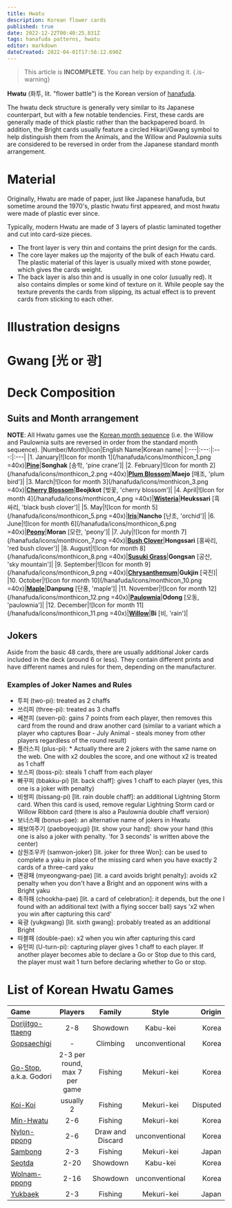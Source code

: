 ```yaml
---
title: Hwatu
description: Korean flower cards
published: true
date: 2022-12-22T00:40:25.831Z
tags: hanafuda patterns, hwatu
editor: markdown
dateCreated: 2022-04-01T17:56:12.690Z
---
```


> This article is **INCOMPLETE**. You can help by expanding it.
{.is-warning}

**Hwatu** (화투, lit. "flower battle") is the Korean version of [hanafuda](/en/hanafuda). 

The hwatu deck structure is generally very similar to its Japanese counterpart, but with a few notable tendencies. First, these cards are generally made of thick plastic rather than the backpapered board. In addition, the Bright cards usually feature a circled Hikari/Gwang symbol to help distinguish them from the Animals, and the Willow and Paulownia suits are considered to be reversed in order from the Japanese standard month arrangement.

# Material
Originally, Hwatu are made of paper, just like Japanese hanafuda, but sometime around the 1970's, plastic hwatu first appeared, and most hwatu were made of plastic ever since.

Typically, modern Hwatu are made of 3 layers of plastic laminated together and cut into card-size pieces.
- The front layer is very thin and contains the print design for the cards.
- The core layer makes up the majority of the bulk of each Hwatu card. The plastic material of this layer is usually mixed with stone powder, which gives the cards weight.
- The back layer is also thin and is usually in one color (usually red). It also contains dimples or some kind of texture on it. While people say the texture prevents the cards from slipping, its actual effect is to prevent cards from sticking to each other.


# Illustration designs

# Gwang [光 or 광]

# Deck Composition

## Suits and Month arrangement
**NOTE**: All Hwatu games use the [Korean month sequence](/en/hanafuda/suits#arrangement-of-suits) (i.e. the Willow and Paulownia suits are reversed in order from the standard month sequence).
|Number/Month|Icon|English Name|Korean name|
|:---|:---:|:---:|:---|
|1. January|![Icon for month 1](/hanafuda/icons/monthicon_1.png =40x)|[**Pine**](/en/hanafuda/suits/pine)|**Songhak** [송학, 'pine crane']|
|2. February|![Icon for month 2](/hanafuda/icons/monthicon_2.png =40x)|[**Plum Blossom**](/en/hanafuda/suits/plum-blossom)|**Maejo** [매조, 'plum bird']|
|3. March|![Icon for month 3](/hanafuda/icons/monthicon_3.png =40x)|[**Cherry Blossom**](/en/hanafuda/suits/cherry-blossom)|**Beojkkot** [벚꽃, 'cherry blossom']|
|4. April|![Icon for month 4](/hanafuda/icons/monthicon_4.png =40x)|[**Wisteria**](/en/hanafuda/suits/wisteria)|**Heukssari** [흑싸리, 'black bush clover']|
|5. May|![Icon for month 5](/hanafuda/icons/monthicon_5.png =40x)|[**Iris**](/en/hanafuda/suits/iris)|**Nancho** [난초, 'orchid']|
|6. June|![Icon for month 6](/hanafuda/icons/monthicon_6.png =40x)|[**Peony**](/en/hanafuda/suits/peony)|**Moran** [모란, 'peony']|
|7. July|![Icon for month 7](/hanafuda/icons/monthicon_7.png =40x)|[**Bush Clover**](/en/hanafuda/suits/bush-clover)|**Hongssari** [홍싸리, 'red bush clover']|
|8. August|![Icon for month 8](/hanafuda/icons/monthicon_8.png =40x)|[**Susuki Grass**](/en/hanafuda/suits/susuki-grass)|**Gongsan** [공산, 'sky mountain']|
|9. September|![Icon for month 9](/hanafuda/icons/monthicon_9.png =40x)|[**Chrysanthemum**](/en/hanafuda/suits/chrysanthemum)|**Gukjin** [국진]|
|10. October|![Icon for month 10](/hanafuda/icons/monthicon_10.png =40x)|[**Maple**](/en/hanafuda/suits/maple)|**Danpung** [단풍, 'maple']|
|11. November|![Icon for month 12](/hanafuda/icons/monthicon_12.png =40x)|[**Paulownia**](/en/hanafuda/suits/paulownia)|**Odong** [오동, 'paulownia']|
|12. December|![Icon for month 11](/hanafuda/icons/monthicon_11.png =40x)|[**Willow**](/en/hanafuda/suits/willow)|**Bi** [비, 'rain']|

## Jokers
Aside from the basic 48 cards, there are usually additional Joker cards included in the deck (around 6 or less). They contain different prints and have different names and rules for them, depending on the manufacturer.
### Examples of Joker Names and Rules
- 투피 (two-pi): treated as 2 chaffs
- 쓰리피 (three-pi): treated as 3 chaffs
- 쎄븐피 (seven-pi): gains 7 points from each player, then removes this card from the round and draw another card (similar to a variant which a player who captures Boar - July Animal - steals money from other players regardless of the round result)
- 플러스피 (plus-pi): * Actually there are 2 jokers with the same name on the web. One with x2 doubles the score, and one without x2 is treated as 1 chaff
- 보스피 (boss-pi): steals 1 chaff from each player
- 빠꾸피 (bbakku-pi) [lit. back chaff]: gives 1 chaff to each player (yes, this one is a joker with penalty)
- 비쌍피 (bissang-pi) [lit. rain double chaff]: an additional Lightning Storm card. When this card is used, remove regular Lightning Storm card or Willow Ribbon card (there is also a Paulownia double chaff version)
- 보너스패 (bonus-pae): an alternative name of jokers in Hwatu
- 패보여주기 (paeboyeojugi) [lit. show your hand]: show your hand (this one is also a joker with penalty. 'for 3 seconds' is written above the center)
- 삼원조우카 (samwon-joker) [lit. joker for three Won]: can be used to complete a yaku in place of the missing card when you have exactly 2 cards of a three-card yaku
- 면광패 (myeongwang-pae) [lit. a card avoids bright penalty]: avoids x2 penalty when you don't have a Bright and an opponent wins with a Bright yaku
- 축하패 (chookha-pae) [lit. a card of celebration]: it depends, but the one I found with an additional text (with a flying soccer ball) says 'x2 when you win after capturing this card'
- 육광 (yukgwang) [lit. sixth gwang]: probably treated as an additional Bright
- 따블패 (double-pae): x2 when you win after capturing this card
- 유턴피 (U-turn-pi): capturing player gives 1 chaff to each player. If another player becomes able to declare a Go or Stop due to this card, the player must wait 1 turn before declaring whether to Go or stop.



# List of Korean Hwatu Games
|Game|Players|Family|Style|Origin|
|:---|:---:|:---:|:---:|---:|
|[Dorijitgo-ttaeng](/en/hanafuda/games/seotda#dorijitgo-ttaeng)|2-8|Showdown|Kabu-kei|Korea|
|[Gopsaechigi](/en/kabufuda/games/gopsaechigi)|-|Climbing|unconventional|Korea|
|[Go-Stop](/en/hanafuda/games/go-stop), a.k.a. Godori|2-3 per round, max 7 per game|Fishing|Mekuri-kei|Korea|
|[Koi-Koi](/en/hanafuda/games/koi-koi)|usually 2|Fishing|Mekuri-kei|Disputed|
|[Min-Hwatu](/en/hanafuda/games/minhwatu)|2-6|Fishing|Mekuri-kei|Korea|
|[Nylon-ppong](/en/hanafuda/games/nylon-ppong)|2-6|Draw and Discard|unconventional|Korea|
|[Sambong](/en/hanafuda/games/roppyakken#korean-variants)|2-3|Fishing|Mekuri-kei|Japan|
|[Seotda](/en/hanafuda/games/seotda)|2-20|Showdown|Kabu-kei|Korea|
|[Wolnam-ppong](/en/hanafuda/games/wolnamppong)|2-16|Showdown|unconventional|Korea|
|[Yukbaek](/en/hanafuda/games/roppyakken#korean-variants)|2-3|Fishing|Mekuri-kei|Japan|